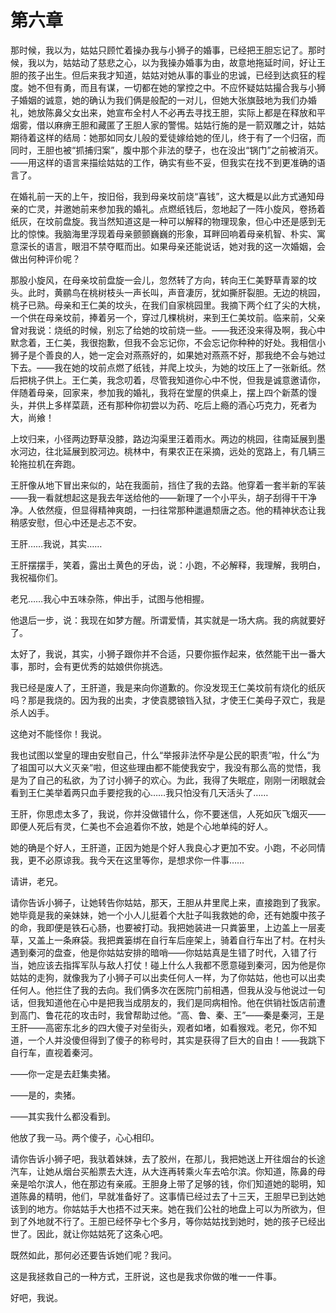    

# 第六章

那时候，我以为，姑姑只顾忙着操办我与小狮子的婚事，已经把王胆忘记了。那时候，我以为，姑姑动了慈悲之心，以为我操办婚事为由，故意地拖延时间，好让王胆的孩子出生。但后来我才知道，姑姑对她从事的事业的忠诚，已经到达疯狂的程度。她不但有勇，而且有谋，一切都在她的掌控之中。不应怀疑姑姑撮合我与小狮子婚姻的诚意，她的确认为我们俩是般配的一对儿，但她大张旗鼓地为我们办婚礼，她放陈鼻父女出来，她宣布全村人不必再去寻找王胆，实际上都是在释放和平烟雾，借以麻痹王胆和藏匿了王胆人家的警惕。姑姑行施的是一箭双雕之计，姑姑期待着这样的结局：她那如同女儿般的爱徒嫁给她的侄儿，终于有了一个归宿，而同时，王胆也被“抓捕归案”，腹中那个非法的孽子，也在没出“锅门”之前被消灭。——用这样的语言来描绘姑姑的工作，确实有些不妥，但我实在找不到更准确的语言了。

在婚礼前一天的上午，按旧俗，我到母亲坟前烧“喜钱”，这大概是以此方式通知母亲的亡灵，并邀她前来参加我的婚礼。点燃纸钱后，忽地起了一阵小旋风，卷扬着纸灰，在坟前盘旋。我当然知道这是一种可以解释的物理现象，但心中还是感到无比的惊悚。我脑海里浮现着母亲颤颤巍巍的形象，耳畔回响着母亲机智、朴实、寓意深长的语言，眼泪不禁夺眶而出。如果母亲还能说话，她对我的这一次婚姻，会做出何种评价呢？

那股小旋风，在母亲坟前盘旋一会儿，忽然转了方向，转向王仁美野草青翠的坟头。此时，黄鹂鸟在桃树枝头一声长叫，声音凄厉，犹如撕肝裂胆。无边的桃园，桃子已熟。母亲和王仁美的坟头，在我们自家桃园里。我摘下两个红了尖的大桃，一个供在母亲坟前，捧着另一个，穿过几棵桃树，来到王仁美坟前。临来前，父亲曾对我说：烧纸的时候，别忘了给她的坟前烧一些。——我还没来得及啊，我心中默念着，王仁美，我很抱歉，但我不会忘记你，不会忘记你种种的好处。我相信小狮子是个善良的人，她一定会对燕燕好的，如果她对燕燕不好，那我绝不会与她过下去。——我在她的坟前点燃了纸钱，并爬上坟头，为她的坟压上了一张新纸。然后把桃子供上。王仁美，我念叨着，尽管我知道你心中不悦，但我是诚意邀请你，伴随着母亲，回家来，参加我的婚礼，我将在堂屋的供桌上，摆上四个新蒸的馒头，并供上多样菜蔬，还有那种你初尝以为药、吃后上瘾的酒心巧克力，死者为大，尚飨！

上坟归来，小径两边野草没膝，路边沟渠里汪着雨水。两边的桃园，往南延展到墨水河边，往北延展到胶河边。桃林中，有果农正在采摘，远处的宽路上，有几辆三轮拖拉机在奔跑。

王肝像从地下冒出来似的，站在我面前，挡住了我的去路。他穿着一套半新的军装——我一看就想起这是我去年送给他的——新理了一个小平头，胡子刮得干干净净。人依然瘦，但显得精神爽朗，一扫往常那种邋遢颓唐之态。他的精神状态让我稍感安慰，但心中还是忐忑不安。

王肝……我说，其实……

王肝摆摆手，笑着，露出土黄色的牙齿，说：小跑，不必解释，我理解，我明白，我祝福你们。

老兄……我心中五味杂陈，伸出手，试图与他相握。

他退后一步，说：我现在如梦方醒。所谓爱情，其实就是一场大病。我的病就要好了。

太好了，我说，其实，小狮子跟你并不合适，只要你振作起来，依然能干出一番大事，那时，会有更优秀的姑娘供你挑选。

我已经是废人了，王肝道，我是来向你道歉的。你没发现王仁美坟前有烧化的纸灰吗？那是我烧的。因为我的出卖，才使袁腮锒铛入狱，才使王仁美母子双亡，我是杀人凶手。

这绝对不能怪你！我说。

我也试图以堂皇的理由安慰自己，什么“举报非法怀孕是公民的职责”啦，什么“为了祖国可以大义灭亲”啦，但这些理由都不能使我安宁，我没有那么高的觉悟，我是为了自己的私欲，为了讨小狮子的欢心。为此，我得了失眠症，刚刚一闭眼就会看到王仁美举着两只血手要挖我的心……我只怕没有几天活头了……

王肝，你思虑太多了，我说，你并没做错什么，你不要迷信，人死如灰飞烟灭——即便人死后有灵，仁美也不会追着你不放，她是个心地单纯的好人。

她的确是个好人，王肝道，正因为她是个好人我良心才更加不安。小跑，不必同情我，更不必原谅我。我今天在这里等你，是想求你一件事……

请讲，老兄。

请你告诉小狮子，让她转告你姑姑，那天，王胆从井里爬上来，直接跑到了我家。她毕竟是我的亲妹妹，她一个小人儿挺着个大肚子叫我救她的命，还有她腹中孩子的命，我即便是铁石心肠，也要被打动。我把她装进一只粪篓里，上边盖上一层麦草，又盖上一条麻袋。我把粪篓绑在自行车后座架上，骑着自行车出了村。在村头遇到秦河的盘查，他是你姑姑安排的暗哨——你姑姑真是生错了时代，入错了行当，她应该去指挥军队与敌人打仗！碰上什么人我都不愿意碰到秦河，因为他是你姑姑的走狗，就像我为了小狮子可以出卖任何人一样，为了你姑姑，他也可以出卖任何人。他拦住了我的去向。我们俩多次在医院门前相遇，但我从没与他说过一句话，但我知道他在心中是把我当成朋友的，我们是同病相怜。他在供销社饭店前遭到高门、鲁花花的攻击时，我曾帮助过他。“高、鲁、秦、王”——秦是秦河，王是王肝——高密东北乡的四大傻子对垒街头，观者如堵，如看猴戏。老兄，你不知道，一个人并没傻但得到了傻子的称号时，其实是获得了巨大的自由！——我跳下自行车，直视着秦河。

——你一定是去赶集卖猪。

——是的，卖猪。

——其实我什么都没看到。

他放了我一马。两个傻子，心心相印。

请你告诉小狮子吧，我驮着妹妹，去了胶州，在那儿，我把她送上开往烟台的长途汽车，让她从烟台买船票去大连，从大连再转乘火车去哈尔滨。你知道，陈鼻的母亲是哈尔滨人，他在那边有亲戚。王胆身上带了足够的钱，你们知道她的聪明，知道陈鼻的精明，他们，早就准备好了。这事情已经过去了十三天，王胆早已到达她该到的地方。你姑姑手大也捂不过天来。她在我们公社的地盘上可以为所欲为，但到了外地就不行了。王胆已经怀孕七个多月，等你姑姑找到她时，她的孩子已经出世了。因此，就让你姑姑死了这条心吧。

既然如此，那何必还要告诉她们呢？我问。

这是我拯救自己的一种方式，王肝说，这也是我求你做的唯一一件事。

好吧，我说。